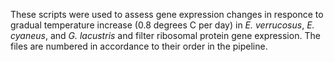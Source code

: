 These scripts were used to assess gene expression changes in responce to gradual temperature increase (0.8 degrees C per day) in *E. verrucosus*, *E. cyaneus*, and *G. lacustris* and filter ribosomal protein gene expression.
The files are numbered in accordance to their order in the pipeline.
